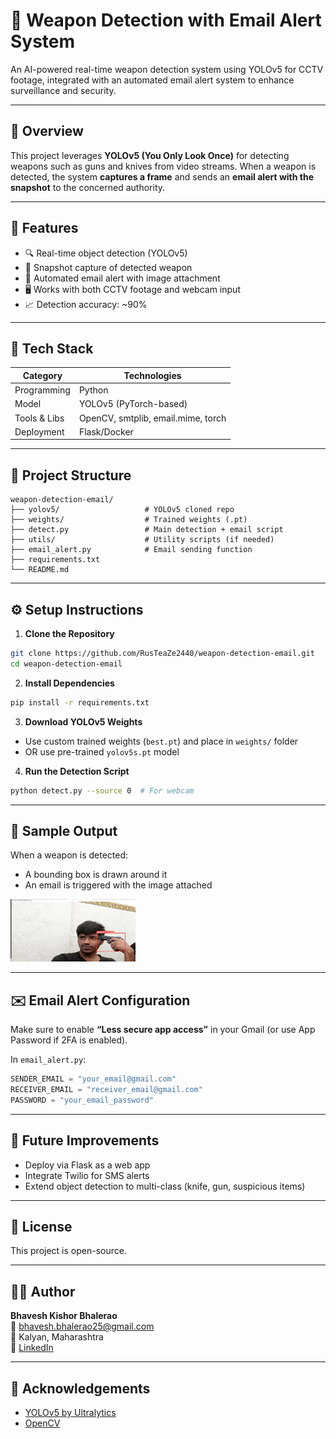 
# 🔫 Weapon Detection with Email Alert System

An AI-powered real-time weapon detection system using YOLOv5 for CCTV footage, integrated with an automated email alert system to enhance surveillance and security.

---

## 📌 Overview

This project leverages **YOLOv5 (You Only Look Once)** for detecting weapons such as guns and knives from video streams. When a weapon is detected, the system **captures a frame** and sends an **email alert with the snapshot** to the concerned authority.

---

## 🎯 Features

- 🔍 Real-time object detection (YOLOv5)
- 📸 Snapshot capture of detected weapon
- 📧 Automated email alert with image attachment
- 🖥️ Works with both CCTV footage and webcam input
- 📈 Detection accuracy: ~90%

---

## 🧠 Tech Stack

| Category        | Technologies                         |
|----------------|--------------------------------------|
| Programming    | Python                               |
| Model          | YOLOv5 (PyTorch-based)               |
| Tools & Libs   | OpenCV, smtplib, email.mime, torch   |
| Deployment     | Flask/Docker                         |

---

## 📂 Project Structure

```
weapon-detection-email/
├── yolov5/                   # YOLOv5 cloned repo
├── weights/                  # Trained weights (.pt)
├── detect.py                 # Main detection + email script
├── utils/                    # Utility scripts (if needed)
├── email_alert.py            # Email sending function
├── requirements.txt
└── README.md
```

---

## ⚙️ Setup Instructions

1. **Clone the Repository**
```bash
git clone https://github.com/RusTeaZe2440/weapon-detection-email.git
cd weapon-detection-email
```

2. **Install Dependencies**
```bash
pip install -r requirements.txt
```

3. **Download YOLOv5 Weights**
- Use custom trained weights (`best.pt`) and place in `weights/` folder
- OR use pre-trained `yolov5s.pt` model

4. **Run the Detection Script**
```bash
python detect.py --source 0  # For webcam
```

---

## 🧪 Sample Output

When a weapon is detected:
- A bounding box is drawn around it
- An email is triggered with the image attached

<img src="2.jpg" alt="weapon detection sample" width="200" height="100" />
 <!-- Replace with actual screenshot -->

---

## ✉️ Email Alert Configuration

Make sure to enable **“Less secure app access”** in your Gmail (or use App Password if 2FA is enabled).

In `email_alert.py`:
```python
SENDER_EMAIL = "your_email@gmail.com"
RECEIVER_EMAIL = "receiver_email@gmail.com"
PASSWORD = "your_email_password"
```

---

## 🧠 Future Improvements

- Deploy via Flask as a web app
- Integrate Twilio for SMS alerts
- Extend object detection to multi-class (knife, gun, suspicious items)

---

## 📄 License

This project is open-source.

---

## 🙋‍♂️ Author

**Bhavesh Kishor Bhalerao**  
📧 bhavesh.bhalerao25@gmail.com  
📍 Kalyan, Maharashtra  
🔗 [LinkedIn](https://www.linkedin.com/in/bhavesh-bhalerao-0958b4224)

---

## 🙌 Acknowledgements

- [YOLOv5 by Ultralytics](https://github.com/ultralytics/yolov5)
- [OpenCV](https://opencv.org/)

